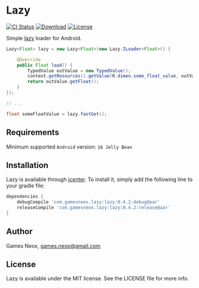 # Lazy

[![CI Status](http://img.shields.io/travis/games-neox/Lazy.svg?style=flat)](https://travis-ci.org/games-neox/Lazy)
[![Download](https://api.bintray.com/packages/games-neox/maven/lazy/images/download.svg)](https://bintray.com/games-neox/maven/lazy/_latestVersion)
[![License](https://img.shields.io/badge/license-MIT-blue.svg)](https://github.com/games-neox/Lazy/blob/master/LICENSE)

Simple [lazy](https://en.wikipedia.org/wiki/Lazy_initialization) loader for Android.

```java
Lazy<Float> lazy = new Lazy<Float>(new Lazy.ILoader<Float>() {

    @Override
    public Float load() {
        TypedValue outValue = new TypedValue();
        context.getResources().getValue(R.dimen.some_float_value, outValue, false);
        return outValue.getFloat();
    }
});

// ...

float someFloatValue = lazy.fastGet();
```

## Requirements

Minimum supported `Android` version: `16 Jelly Bean`

## Installation

Lazy is available through [jcenter](https://bintray.com/bintray/jcenter). To install it, simply add the following line to your gradle file:

```gradle
dependencies {
    debugCompile 'com.gamesneox.lazy:lazy:0.4.2:debug@aar'
    releaseCompile 'com.gamesneox.lazy:lazy:0.4.2:release@aar'
}
```

## Author

Games Neox, games.neox@gmail.com

## License

Lazy is available under the MIT license. See the LICENSE file for more info.
